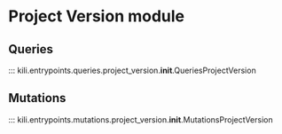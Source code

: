 # Project Version module

## Queries
::: kili.entrypoints.queries.project_version.__init__.QueriesProjectVersion
## Mutations
::: kili.entrypoints.mutations.project_version.__init__.MutationsProjectVersion
